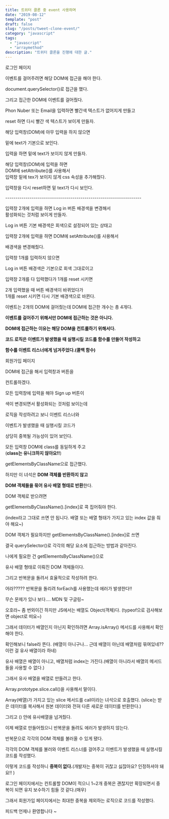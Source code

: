 ```yaml
---
title: 트위터 클론 중 event 사용하며
date: "2019-08-12"
template: "post"
draft: false
slug: "/posts/tweet-clone-event/"
category: "javascript"
tags:
  - "javascript"
  - "arraymethod"
description: "트위터 클론을 진행에 대한 글."
---
```


로그인 페이지

이벤트를 걸어주려면 해당 DOM에 접근을 해야 한다.

document.querySelector()로 접근을 했다.

그리고 접근한 DOM에 이벤트를 걸어줬다.

Phon Nuber 또는 Email을 입력하면 빨간색 텍스트가 없어지게 만들고

reset 하면 다시 빨간 색 텍스트가 보이게 만들자.

해당 입력창(DOM)에 아무 입력을 하지 않으면

밑에 text가 기본으로 보인다.

입력을 하면 밑에 text가 보이지 않게 만들자.

해당 입력창(DOM)에 입력을 하면   
DOM에 setAttribute()를 사용해서  
입력창 밑에 tex가 보이지 않게 css 속성을 추가해줬다.

입력창을 다시 reset하면 밑 text가 다시 보인다.

\-------------------------------------------------------------------

입력창 2개에 입력을 하면 Log in 버튼 배경색을 변경해서  
활성화되는 것처럼 보이게 만들자.

Log in 버튼 기본 배경색은 회색으로 설정되어 있는 상태고

입력창 2개에 입력을 하면 DOM에 setAttribute()를 사용해서

배경색을 변경해줬다.

입력창 1개를 입력하지 않으면

Log in 버튼 배경색은 기본으로 회색 그대로이고

입력창 2개를 다 입력했다가 1개를 reset 시키면

2개 입력했을 때 버튼 배경색이 바뀌었다가  
1개를 reset 시키면 다시 기본 배경색으로 바뀐다.

이벤트는 2개의 DOM에 걸어줬는데 DOM에 접근한 개수는 총 4개다.

**이벤트를 걸어주기 위해서만 DOM에 접근하는 것은 아니다.**

**DOM에 접근하는 이유는 해당 DOM을 컨트롤하기 위해서다.**

**코드 로직은 이벤트가 발생했을 때 실행시킬 코드를 함수를 만들어 작성하고**

**함수를 이벤트 리스너에게 넘겨주었다.(콜백 함수)**

회원가입 페이지

DOM에 접근을 해서 입력창과 버튼을

컨트롤하겠다.

모든 입력창에 입력을 해야 Sign up 버튼이

색이 변경되면서 활성화되는 것처럼 보이는데

로직을 작성하려고 보니 이벤트 리스너와

이벤트가 발생했을 때 실행시킬 코드가

상당히 중복될 가능성이 있어 보인다.

모든 입력창 DOM에 class를 동일하게 주고   
(**class는 유니크하지 않아요!!**)

getElementsByClassName으로 접근했다.

하지만 이 녀석은 **DOM 객체를 반환하지 않고**

**DOM 객체들을 묶어 유사 배열 형태로 반환**한다.

DOM 객체로 받으려면

getElementsByClassName().\[index\]로 콕 집어줘야 한다.

(index라고 그대로 쓰면 안 됩니다. 배열 또는 배열 형태가 가지고 있는 index 값을 줘야 해요~)

DOM 객체가 필요하지만 getElementsByClassName().\[index\]로 쓰면

결국 querySelector()로 각각의 해당 요소에 접근하는 방법과 같아진다.

나에게 필요한 건 getElementsByClassName()으로

유사 배열 형태로 이뤄진 DOM 객체들이다.

그리고 반복문을 돌려서 효율적으로 작성하려 한다.

어라????? 반복문을 돌리려 forEach를 사용했는데 에러가 발생한다!!

무슨 문제가 있나 보다.... MDN 및 구글링~

오호라~ 좀 번외이긴 하지만 JS에서는 배열도 Object(객체)다. (typeof으로 검사해보면 object로 떠요~)

그래서 데이터가 배열인지 아닌지 확인하려면 Array.isArray() 메서드를 사용해서 확인해야 한다.

확인해보니 false라 뜬다. (배열이 아니구나... 근데 배열이 아닌데 배열처럼 묶여있네?? 이런 걸 유사 배열이라 하네)

유사 배열은 배열이 아니고, 배열처럼 index는 가진다.(배열이 아니라서 배열의 메서드들을 사용할 수 없다.)

그래서 유사 배열을 배열로 만들려고 한다.

Array.prototype.slice.call()을 사용해서 말이다.

Array(배열)가 가지고 있는 slice 메서드를 call이라는 녀석으로 호출했다. (slice는 받은 데이터를 복사해서 원본 데이터와 전혀 다른 새로운 데이터를 반환한다.)

그리고 () 안에 유사배열을 넘겨줬다.

이제 배열로 만들어줬으니 반복문을 돌려도 에러가 발생하지 않는다.

반복문으로 각각의 DOM 객체를 불러올 수 있게 됐다.

각각의 DOM 객체를 불러와 이벤트 리스너를 걸어주고 이벤트가 발생했을 때 실행시킬 코드를 작성했다.

이렇게 코드를 작성하니 **중복이 없다.**(개발자는 중복이 귀찮고 싫잖아요? 인정하셔야 돼요!! )

로그인 페이지에서는 컨트롤할 DOM이 적으니 1~2개 중복은 괜찮지만 확장되면서 중복이 되면 유지 보수하기 힘들 것 같다.(매우)

그래서 회원가입 페이지에서는 최대한 중복을 제외하는 로직으로 코드를 작성했다.

피드백 언제나 환영합니다 ~
